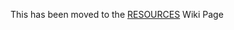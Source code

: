 This has been moved to the [RESOURCES](https://github.com/Rnen/AdminToolbox/wiki/Resources) Wiki Page
